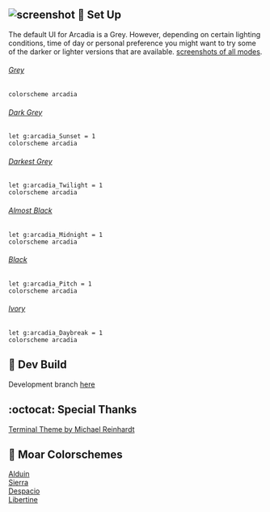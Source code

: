 ![screenshot](https://user-images.githubusercontent.com/11221489/33523899-843136aa-d7c6-11e7-897d-8ac8437d4294.png)
:space_invader: Set Up
------
The default UI for Arcadia is a Grey. However, depending on certain lighting conditions, time of day or personal preference you might want to try some of the darker or lighter versions that are available. [screenshots of all modes](https://github.com/AlessandroYorba/Arcadia/issues/1).

###### [Grey](https://user-images.githubusercontent.com/11221489/33523899-843136aa-d7c6-11e7-897d-8ac8437d4294.png)
```
colorscheme arcadia 
```

###### [Dark Grey](https://user-images.githubusercontent.com/11221489/33582923-9a23bab8-d90c-11e7-9029-41331220e71f.png)
```
let g:arcadia_Sunset = 1
colorscheme arcadia
```

###### [Darkest Grey](https://user-images.githubusercontent.com/11221489/33583120-91bf77bc-d90d-11e7-99a3-c6949ca39785.png)
```
let g:arcadia_Twilight = 1
colorscheme arcadia
```

###### [Almost Black](https://user-images.githubusercontent.com/11221489/33583153-bd1c58f8-d90d-11e7-9ddb-1a11d2dd44d2.png)
```
let g:arcadia_Midnight = 1
colorscheme arcadia
```

###### [Black](https://user-images.githubusercontent.com/11221489/33583181-de517724-d90d-11e7-9377-f7fbc2ee4cd0.png)
```
let g:arcadia_Pitch = 1
colorscheme arcadia
```
###### [Ivory](https://user-images.githubusercontent.com/11221489/33583215-10de26d8-d90e-11e7-864f-411138d89dd2.png)
```
let g:arcadia_Daybreak = 1
colorscheme arcadia
```

:crescent_moon: Dev Build
----------------------------
Development branch [here](https://github.com/AlessandroYorba/Arcadia/tree/nightly)

:octocat: Special Thanks
-----------------
[Terminal Theme by Michael Reinhardt](https://github.com/mreinhardt)<br>

:octopus: Moar Colorschemes
-------
[Alduin](https://github.com/AlessandroYorba/Alduin)<br>
[Sierra](https://github.com/AlessandroYorba/Sierra)<br>
[Despacio](https://github.com/AlessandroYorba/Despacio)<br>
[Libertine](https://github.com/AlessandroYorba/Libertine)<br>
